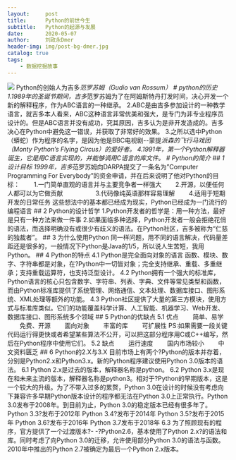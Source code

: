 ```yaml
---
layout:     post
title:      Python的前世今生
subtitle:   Python的起源与发展
date:       2020-05-07
author:     刘政永Dmer
header-img: img/post-bg-dmer.jpg
catalog: true
tags:
    - 数据挖掘故事
---
```

![]({{site.baseurl}}/img/post-bg-pythoner.png)
     Python的创始人为吉多*范罗苏姆（Gudio van Rossum）
    # python的历史
    1.1989年的圣诞节期间，吉多*范罗苏姆为了在阿姆斯特丹打发时间，决心开发一个新的解释程序，作为ABC语言的一种继承。
    2.ABC是由吉多参加设计的一种教学语言，就吉多本人看来，ABC这种语言非常优美和强大，是专门为非专业程序员设计的。但是ABC语言并没有成功，究其原因，吉多认为是非开发造成的。吉多决心在Python中避免这一错误，并获取了非常好的效果。
    3.之所以选中Python（蟒蛇）作为程序的名字，是因为他是BBC电视剧--蒙提*派森的飞行马戏团（Monty Python’s Flying Circus）的爱好者。
    4.1991年，第一个Python解释器诞生，它是用C语言实现的，并能够调用C语言的库文件。
    # Python的简介
    ## 1 设计目标
    1999年，吉多*范罗苏姆向DARPA提交了一条名为”Computer Programming For Everybody”的资金申请，并在后来说明了他对Python的目标：
　　1.一门简单直观的语言并与主要竞争者一样强大
　　2.开源，以便任何人都可以为它做贡献　　　
　　3.代码像纯英语那样容易理解
　　4.适用于短期开发的日常任务
    这些想法中的基本都已经成为现实，Python已经成为一门流行的编程语言
    ## 2 Python的设计哲学
    1.Python开发者的哲学是：用一种方法，最好是只有一种方法来做一件事
    2.如果面临多种选择，Python开发者一般会拒绝花俏的语法，而选择明确没有或很少有歧义的语法。在Python社区，吉多被称为“仁慈的独裁者”。
    ## 3 为什么使用Python
    同一样问题，用不同的语言解决，代码量差距还是很多的，一般情况下Python是Java的1/5，所以说人生苦短，我用Python。
    ## 4 Python的特点
    4.1 Python是完全面向对象的语言
    函数、模块、数字、字符串都是对象，在?Python中一切皆对象；完全支持继承、重载、多重继承；支持重载运算符，也支持泛型设计。
    4.2 Python拥有一个强大的标准库，Python语言的核心只包含数字、字符串、列表、字典、文件等常见类型和函数，而由Python标准库提供了系统管理、网络通信、文本处理、数据库接口、图形系统、XML处理等额外的功能。
    4.3 Python社区提供了大量的第三方模块，使用方式与标准库类似。它们的功能覆盖科学计算、人工智能、机器学习、Web开发、数据库接口、图形系统多个领域
    ##  5 Python的优缺点
    5.1 优点
　　简单、易学
　　免费、开源
　　面向对象
　　丰富的库
　　可扩展性
    PS:如果需要一段关键代码运行得更快或者希望某些算法不公开，可以把这部分程序用C或C++编写，然后在Python程序中使用它们。
    5.2 缺点
　　运行速度
　　国内市场较小
　　中文资料匮乏
    ## 6 Python的2.X与3.X
    目前市场上有两个?Python的版本并存着，分别是Python2.x和Python3.x。新的Python程序建议使用Python 3.0版本的语法。
    6.1 Python 2.x是过去的版本，解释器名称是python。
    6.2 Python 3.x是现在和未来主流的版本，解释器名称是python3。相对于?Python的早期版本，这是一个较大的升级。为了不带入过多的累赘，Python 3.0在设计的时候没有考虑向下兼容许多早期Python版本设计的程序都无法在Python 3.0上正常执行。Python 3.0发布于2008年。到目前为止，Python 3.0的稳定版本已经有很多年了。
    Python 3.3?发布于2012年
    Python 3.4?发布于2014年
    Python 3.5?发布于2015年
    Python 3.6?发布于2016年
    Python 3.7发布于2018年
    6.3 为了照顾现有的程序，官方提供了一个过渡版本?- -?Python2.6，基本使用了Python 2.x?的语法和库。同时考虑了向Python 3.0的迁移，允许使用部分Python 3.0的语法与函数。2010年中推出的Python 2.7被确定为最后一个Python 2.x版本。
